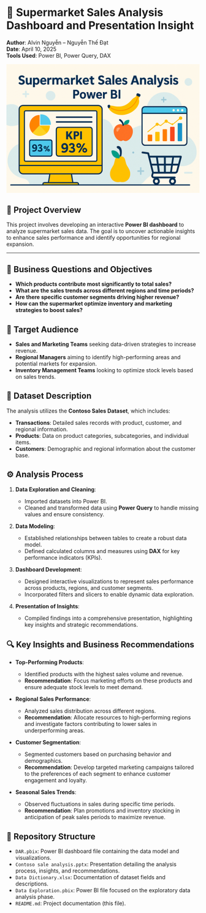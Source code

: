 # 🛒 Supermarket Sales Analysis Dashboard and Presentation Insight

**Author**: Alvin Nguyễn – Nguyễn Thế Đạt  
**Date**: April 10, 2025  
**Tools Used**: Power BI, Power Query, DAX

![Supermarket Sales Analysis](./image/banner.png)

## 📌 Project Overview

This project involves developing an interactive **Power BI dashboard** to analyze supermarket sales data. The goal is to uncover actionable insights to enhance sales performance and identify opportunities for regional expansion.

---

## 🎯 Business Questions and Objectives

- **Which products contribute most significantly to total sales?**
- **What are the sales trends across different regions and time periods?**
- **Are there specific customer segments driving higher revenue?**
- **How can the supermarket optimize inventory and marketing strategies to boost sales?**



## 👥 Target Audience

- **Sales and Marketing Teams** seeking data-driven strategies to increase revenue.
- **Regional Managers** aiming to identify high-performing areas and potential markets for expansion.
- **Inventory Management Teams** looking to optimize stock levels based on sales trends.



## 📂 Dataset Description

The analysis utilizes the **Contoso Sales Dataset**, which includes:

- **Transactions**: Detailed sales records with product, customer, and regional information.
- **Products**: Data on product categories, subcategories, and individual items.
- **Customers**: Demographic and regional information about the customer base.



## ⚙️ Analysis Process

1. **Data Exploration and Cleaning**:  
   - Imported datasets into Power BI.
   - Cleaned and transformed data using **Power Query** to handle missing values and ensure consistency.

2. **Data Modeling**:  
   - Established relationships between tables to create a robust data model.
   - Defined calculated columns and measures using **DAX** for key performance indicators (KPIs).

3. **Dashboard Development**:  
   - Designed interactive visualizations to represent sales performance across products, regions, and customer segments.
   - Incorporated filters and slicers to enable dynamic data exploration.

4. **Presentation of Insights**:  
   - Compiled findings into a comprehensive presentation, highlighting key insights and strategic recommendations.



## 🔍 Key Insights and Business Recommendations

- **Top-Performing Products**:  
  - Identified products with the highest sales volume and revenue.
  - **Recommendation**: Focus marketing efforts on these products and ensure adequate stock levels to meet demand.

- **Regional Sales Performance**:  
  - Analyzed sales distribution across different regions.
  - **Recommendation**: Allocate resources to high-performing regions and investigate factors contributing to lower sales in underperforming areas.

- **Customer Segmentation**:  
  - Segmented customers based on purchasing behavior and demographics.
  - **Recommendation**: Develop targeted marketing campaigns tailored to the preferences of each segment to enhance customer engagement and loyalty.

- **Seasonal Sales Trends**:  
  - Observed fluctuations in sales during specific time periods.
  - **Recommendation**: Plan promotions and inventory stocking in anticipation of peak sales periods to maximize revenue.



## 📁 Repository Structure

- `DAR.pbix`: Power BI dashboard file containing the data model and visualizations.
- `Contoso sale analysis.pptx`: Presentation detailing the analysis process, insights, and recommendations.
- `Data Dictionary.xlsx`: Documentation of dataset fields and descriptions.
- `Data Exploration.pbix`: Power BI file focused on the exploratory data analysis phase.
- `README.md`: Project documentation (this file).
